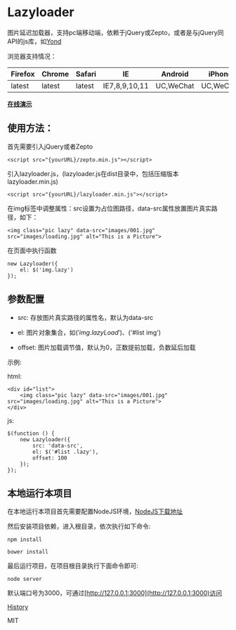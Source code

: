# Lazyloader

图片延迟加载器，支持pc端移动端，依赖于jQuery或Zepto，或者是与jQuery同API的js库，如[Yond](https://github.com/wangchi/Yond)

浏览器支持情况：

| Firefox | Chrome | Safari | IE | Android | iPhone |
|--------|-------|-------|-------|--------|-------|
| latest | latest | latest | IE7,8,9,10,11 | UC,WeChat | UC,WeChat |

**[在线演示](http://wangchi.github.io/works/lazyloader/)**

## 使用方法：

首先需要引入jQuery或者Zepto

```
<script src="{yourURL}/zepto.min.js"></script>
```

引入lazyloader.js，(lazyloader.js在dist目录中，包括压缩版本lazyloader.min.js)

```
<script src="{yourURL}/lazyloader.min.js"></script>
```

在img标签中调整属性：src设置为占位图路径，data-src属性放置图片真实路径，如下：

```
<img class="pic lazy" data-src="images/001.jpg" src="images/loading.jpg" alt="This is a Picture">
```

在页面中执行函数

```
new Lazyloader({
    el: $('img.lazy')
});
```

## 参数配置

+ src: 存放图片真实路径的属性名，默认为data-src

+ el:  图片对象集合，如$('img.lazyLoad')、$('#list img')

+ offset: 图片加载调节值，默认为0，正数提前加载，负数延后加载

示例:

html:

```
<div id="list">
    <img class="pic lazy" data-src="images/001.jpg" src="images/loading.jpg" alt="This is a Picture">
</div>
```

js:
```
$(function () {
    new Lazyloader({
        src: 'data-src',
        el: $('#list .lazy'),
        offset: 100
    });
});
```

## 本地运行本项目

在本地运行本项目首先需要配置NodeJS环境，[NodeJS下载地址](https://nodejs.org/download/)


然后安装项目依赖，进入根目录，依次执行如下命令:

```
npm install

bower install
```

最后运行项目，在项目根目录执行下面命令即可:

```
node server
```

默认端口号为3000，可通过[http://127.0.0.1:3000](http://127.0.0.1:3000)访问


[History](History.md)


MIT
